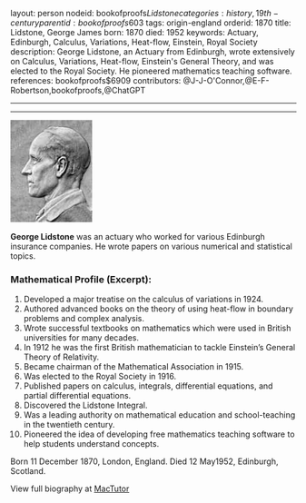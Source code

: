 layout: person
nodeid: bookofproofs$Lidstone
categories: history,19th-century
parentid: bookofproofs$603
tags: origin-england
orderid: 1870
title: Lidstone, George James
born: 1870
died: 1952
keywords: Actuary, Edinburgh, Calculus, Variations, Heat-flow, Einstein, Royal Society
description: George Lidstone, an Actuary from Edinburgh, wrote extensively on Calculus, Variations, Heat-flow, Einstein's General Theory, and was elected to the Royal Society. He pioneered mathematics teaching software.
references: bookofproofs$6909
contributors: @J-J-O'Connor,@E-F-Robertson,bookofproofs,@ChatGPT

---



---

![Lidstone.jpg](https://github.com/bookofproofs/bookofproofs.github.io/blob/main/_sources/_assets/images/portraits/Lidstone.jpg?raw=true)

**George Lidstone** was an actuary who worked for various Edinburgh insurance companies. He wrote papers on various numerical and statistical topics. 

### Mathematical Profile (Excerpt):
1. Developed a major treatise on the calculus of variations in 1924.
2. Authored advanced books on the theory of using heat-flow in boundary problems and complex analysis.
3. Wrote successful textbooks on mathematics which were used in British universities for many decades.
4. In 1912 he was the first British mathematician to tackle Einstein’s General Theory of Relativity.
5. Became chairman of the Mathematical Association in 1915.
6. Was elected to the Royal Society in 1916.
7. Published papers on calculus, integrals, differential equations, and partial differential equations.
8. Discovered the Lidstone Integral.
9. Was a leading authority on mathematical education and school-teaching in the twentieth century.
10. Pioneered the idea of developing free mathematics teaching software to help students understand concepts.

Born 11 December 1870, London, England. Died 12 May1952, Edinburgh, Scotland.

View full biography at [MacTutor](https://mathshistory.st-andrews.ac.uk/Biographies/Lidstone/)
